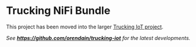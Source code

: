 # Trucking NiFi Bundle

This project has been moved into the larger [Trucking IoT project](https://github.com/orendain/trucking-iot).
 
_See **https://github.com/orendain/trucking-iot** for the latest developments._
 